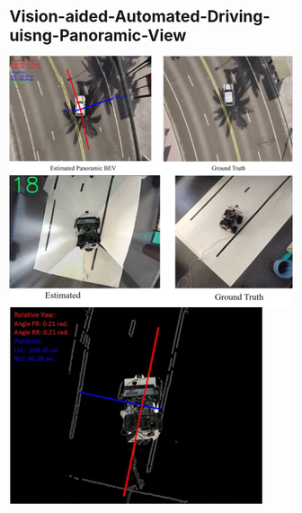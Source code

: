 # Vision-aided-Automated-Driving-uisng-Panoramic-View
<img align="center" src="images/bev_simulation.jpg" width="750">
<img align="center" src="images/bev_hardware.jpg" width="750">
<img align="center" src="images/canny.jpg" width="450">
